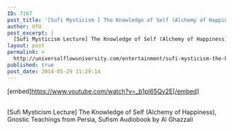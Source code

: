 ```yaml
---
ID: 7167
post_title: '[Sufi Mysticism ] The Knowledge of Self (Alchemy of Happiness), Gnostic Teaching of Persia'
author: UfU
post_excerpt: |
  [Sufi Mysticism Lecture] The Knowledge of Self (Alchemy of Happiness), Gnostic Teachings from Persia, Sufism Audiobook by Al Ghazzali
layout: post
permalink: >
  http://universalflowuniversity.com/entertainment/sufi-mysticism-the-knowledge-of-self-alchemy-of-happiness-gnostic-teaching-of-persia/
published: true
post_date: 2014-05-29 11:29:14
---
```

[embed]https://www.youtube.com/watch?v=_b1pI65Qy2E[/embed]</br></br>
<p>[Sufi Mysticism Lecture] The Knowledge of Self (Alchemy of Happiness), Gnostic Teachings from Persia, Sufism Audiobook by Al Ghazzali
</p>